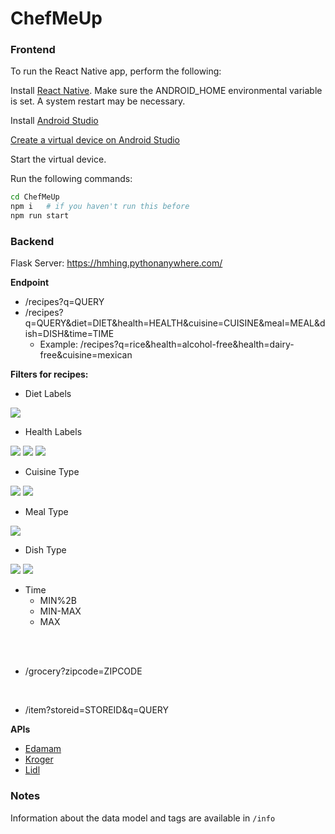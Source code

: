 # ChefMeUp

### Frontend

To run the React Native app, perform the following:

Install [React Native](https://reactnative.dev/docs/environment-setup?guide=native). Make sure the ANDROID_HOME environmental variable is set. A system restart may be necessary.

Install [Android Studio](https://developer.android.com/studio)

[Create a virtual device on Android Studio](https://developer.android.com/studio/run/managing-avds)

Start the virtual device.

Run the following commands:
```bash
cd ChefMeUp
npm i   # if you haven't run this before
npm run start
```

### Backend

Flask Server: https://hmhing.pythonanywhere.com/

**Endpoint**
* /recipes?q=QUERY
* /recipes?q=QUERY&diet=DIET&health=HEALTH&cuisine=CUISINE&meal=MEAL&dish=DISH&time=TIME
    * Example: /recipes?q=rice&health=alcohol-free&health=dairy-free&cuisine=mexican

**Filters for recipes:**
* Diet Labels<br>
<img src=https://i.imgur.com/roY5Gci.png>
<br>

* Health Labels<br>
<img src=https://i.imgur.com/wy985IT.png>
<img src=https://i.imgur.com/FpnSkOu.png>
<img src=https://i.imgur.com/c0SBK8Z.png>
<br>

* Cuisine Type<br>
<img src=https://i.imgur.com/QK6yD7T.png>
<img src=https://i.imgur.com/Uy6gy8s.png>
<br>

* Meal Type<br>
<img src=https://i.imgur.com/bDGDUYH.png>
<br>

* Dish Type<br>
<img src=https://i.imgur.com/Nwt8fWB.png>
<img src=https://i.imgur.com/qzn4iak.png>
<br>

* Time
    * MIN%2B
    * MIN-MAX
    * MAX
<br>
<br>

* /grocery?zipcode=ZIPCODE

<br>

* /item?storeid=STOREID&q=QUERY


**APIs**

* [Edamam](https://developer.edamam.com/edamam-recipe-api)
* [Kroger](https://developer.kroger.com/reference/)
* [Lidl](https://mobileapi.lidl.com/v1/)

### Notes

Information about the data model and tags are available in `/info`